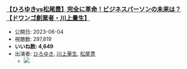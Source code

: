 ### [【ひろゆきvs松尾豊】完全に革命！ビジネスパーソンの未来は？【ドワンゴ創業者・川上量生】](https://www.youtube.com/watch?v=cr06bsjLog0)
-   公開日: 2023-06-04
-   視聴数: 297,819
-   **いいね数: 4,649**
-   出演者: [ひろゆき](/rehacq_fan/people/ひろゆき "wikilink"), [川上量生](/rehacq_fan/people/川上量生 "wikilink"), [松尾豊](/rehacq_fan/people/松尾豊 "wikilink")
    - [![](https://img.youtube.com/vi/cr06bsjLog0/hqdefault.jpg)](https://www.youtube.com/watch?v=cr06bsjLog0)
